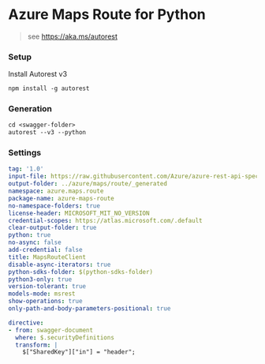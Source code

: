 # Azure Maps Route for Python

> see https://aka.ms/autorest

### Setup
Install Autorest v3
```ps
npm install -g autorest
```

### Generation
```ps
cd <swagger-folder>
autorest --v3 --python
```

### Settings
```yaml
tag: '1.0'
input-file: https://raw.githubusercontent.com/Azure/azure-rest-api-specs/2e88f0e0951d1cdbe59db4dafbc48c93a723bfa2/specification/maps/data-plane/Route/preview/1.0/route.json
output-folder: ../azure/maps/route/_generated
namespace: azure.maps.route
package-name: azure-maps-route
no-namespace-folders: true
license-header: MICROSOFT_MIT_NO_VERSION
credential-scopes: https://atlas.microsoft.com/.default
clear-output-folder: true
python: true
no-async: false
add-credential: false
title: MapsRouteClient
disable-async-iterators: true
python-sdks-folder: $(python-sdks-folder)
python3-only: true
version-tolerant: true
models-mode: msrest
show-operations: true
only-path-and-body-parameters-positional: true
```

```yaml
directive:
- from: swagger-document
  where: $.securityDefinitions
  transform: |
    $["SharedKey"]["in"] = "header";
```
